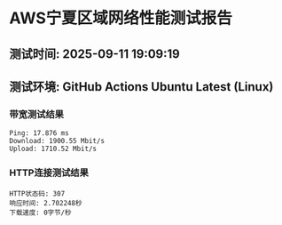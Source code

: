 # AWS宁夏区域网络性能测试报告
## 测试时间: 2025-09-11 19:09:19
## 测试环境: GitHub Actions Ubuntu Latest (Linux)

### 带宽测试结果
```
Ping: 17.876 ms
Download: 1900.55 Mbit/s
Upload: 1710.52 Mbit/s
```

### HTTP连接测试结果
```
HTTP状态码: 307
响应时间: 2.702248秒
下载速度: 0字节/秒
```

